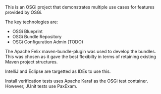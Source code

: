 This is an OSGi project that demonstrates multiple use cases for features
provided by OSGi.

The key technologies are:

* OSGi Blueprint
* OSGi Bundle Repository
* OSGi Configuration Admin (TODO)

The Apache Felix maven-bundle-plugin was used to develop the bundles.
This was chosen as it gave the best flexibilty in terms of retaining
existing Maven project structures.

IntelliJ and Eclipse are targetted as IDEs to use this.

Install verification tests uses Apache Karaf as the OSGi test container.
However, JUnit tests use PaxExam.
